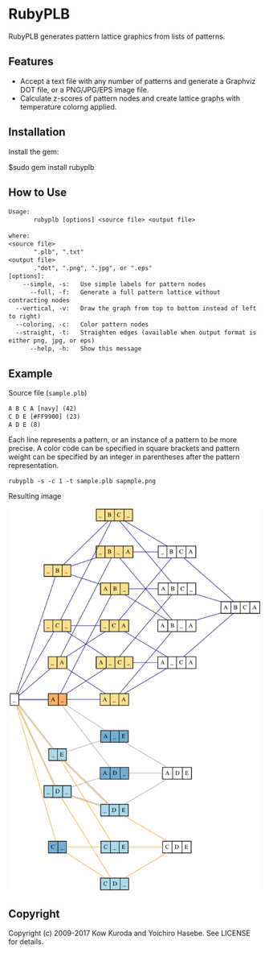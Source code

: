 # RubyPLB

RubyPLB generates pattern lattice graphics from lists of patterns.

## Features

* Accept a text file with any number of patterns and generate a Graphviz DOT file, or a PNG/JPG/EPS image file.
* Calculate z-scores of pattern nodes and create lattice graphs with temperature colorng applied. 

## Installation

Install the gem:

  $sudo gem install rubyplb

## How to Use

    Usage:
           rubyplb [options] <source file> <output file>
  
    where:
    <source file>
           ".plb", ".txt"
    <output file>
           ."dot", ".png", ".jpg", or ".eps"
    [options]:
        --simple, -s:   Use simple labels for pattern nodes
          --full, -f:   Generate a full pattern lattice without contracting nodes
      --vertical, -v:   Draw the graph from top to bottom instead of left to right)
      --coloring, -c:   Color pattern nodes
      --straight, -t:   Straighten edges (available when output format is either png, jpg, or eps)
          --help, -h:   Show this message

## Example

Source file (`sample.plb`)

    A B C A [navy] (42)
    C D E [#FF9900] (23)
    A D E (8)

Each line represents a pattern, or an instance of a pattern to be more precise. A color code can be specified in square brackets and pattern weight can be specified by an integer in parentheses after the pattern representation.

    rubyplb -s -c 1 -t sample.plb sapmple.png

Resulting image

![sample.png](https://github.com/yohasebe/rubyplb/blob/master/sample.png)

## Copyright

Copyright (c) 2009-2017 Kow Kuroda and Yoichiro Hasebe. See LICENSE for details.
